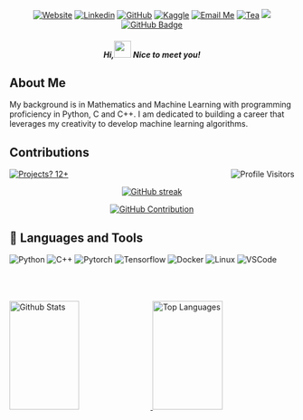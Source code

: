 <!--![image](https://github.com/pmensah28/pmensah28/blob/main/img/bg.png) -->

<div align="center">

[![Website](https://img.shields.io/badge/-Website-4B9AE5?style=flat&logo=Website&logoColor=white&link=https://pmensah28.github.io/)](https://pmensah28.github.io/)
[![Linkedin](https://img.shields.io/badge/-LinkedIn-306EA8?style=flat&logo=Linkedin&logoColor=white&link=https://www.linkedin.com/in/prince-mensah/)](https://www.linkedin.com/in/prince-mensah/) 
[![GitHub](https://img.shields.io/badge/-GitHub-2F2F2F?style=flat&logo=github&logoColor=white&link=https://github.com/pmensah28)](https://github.com/pmensah28/)
[![Kaggle](https://img.shields.io/badge/-Kaggle-5DB0DB?style=flat&logo=Kaggle&logoColor=white&link=https://www.kaggle.com/pmensah1)](https://www.kaggle.com/pmensah1)
[![Email Me](https://img.shields.io/badge/-Email-676767?style=flat&logo=google-scholar&logoColor=white&link=mailto:pmensah@aimsammi.org)](mailto:pmensah@aimsammi.org)
[![Tea](https://img.shields.io/badge/-Buy_me_a_tea-yellow?style=flat&logo=buymeacoffee&logoColor=white&link=https://www.buymeacoffee.com/pmensah)](https://www.buymeacoffee.com/pmensah)
<a href="https://github.com/pmensah28/github-profile-views-counter"><img src="https://komarev.com/ghpvc/?username=pmensah28"></a>
<a href="https://github.com/pmensah28?tab=followers"><img src="https://img.shields.io/github/followers/pmensah28?label=Followers&style=social" alt="GitHub Badge"></a>
</div>


<h5 align="center">Hi,<img src="https://raw.githubusercontent.com/MartinHeinz/MartinHeinz/master/wave.gif" width="30px"> Nice to meet you!</h5>
<h3 align="center"></h3>

## About Me
  
My background is in Mathematics and Machine Learning with programming proficiency in Python, C and C++. I am dedicated to building a career that leverages my creativity to develop machine learning algorithms.
</div>

## Contributions
<a href="https://github.com/pmensah28">
  <img align="right" src="https://komarev.com/ghpvc/?username=pmensah28&label=Visitors&color=4B88F6&style=flat" alt="Profile Visitors" />
</a>

[![Projects? 12+](https://img.shields.io/badge/Projects-12%2B-4B88F6?style=flat)](https://github.com/pmensah28)

<p align="center">
  <a href="https://github.com/pmensah28">
    <img src="https://github-readme-streak-stats.herokuapp.com/?user=pmensah28&theme=react&border=4B88F6&background=0D1117" alt="GitHub streak"/>
  </a>
</p>

<p align="center">
  <a href="https://github.com/pmensah28">
    <img src="https://github-profile-summary-cards.vercel.app/api/cards/profile-details?username=pmensah28&theme=github_dark&border=4B88F6" alt="GitHub Contribution"/>
  </a>
</p>


## 🧰 Languages and Tools

![Python](https://img.shields.io/badge/Python-F0DB4F?style=for-the-badge&labelColor=black&logo=python&logoColor=F0DB4F)
![C++](https://img.shields.io/badge/C++-4B88F6?style=for-the-badge&labelColor=black&logo=c++&logoColor=4B88F6)
![Pytorch](https://img.shields.io/badge/Pytorch-E34F26?style=for-the-badge&labelColor=black&logo=pytorch&logoColor=E34F26)
![Tensorflow](https://img.shields.io/badge/Tensorflow-orange?style=for-the-badge&labelColor=black&logo=tensorflow&logoColor=orange)
![Docker](https://img.shields.io/badge/Docker-4B88F6?style=for-the-badge&logo=docker&logoColor=4B88F6)
![Linux](https://img.shields.io/badge/Linux-F0DB4F?style=for-the-badge&logo=css3&logoColor=F0DB4F)
![VSCode](https://img.shields.io/badge/Visual_Studio-4B88F6?style=for-the-badge&logo=visual%20studio&logoColor=white)
<!-- ![Git](https://img.shields.io/badge/Git-F05032?style=for-the-badge&logo=git&logoColor=white)
![React](https://img.shields.io/badge/-React-61DBFB?style=for-the-badge&labelColor=black&logo=react&logoColor=61DBFB)
![Nodejs](https://img.shields.io/badge/Nodejs-3C873A?style=for-the-badge&labelColor=black&logo=node.js&logoColor=3C873A) -->

<br />
<br />
<br />

<a> 
  <a href="https://github.com/pmensah28">
    <img alt="Github Stats" src="https://denvercoder1-github-readme-stats.vercel.app/api?username=pmensah28&show_icons=true&count_private=true&theme=react&border_color=4B88F6&bg_color=0D1117&title_color=4B88F6&icon_color=4B88F6" height="192px" width="49.5%"/>
  </a>
  <a href="https://github.com/pmensah28">
    <img alt="Top Languages" src="https://denvercoder1-github-readme-stats.vercel.app/api/top-langs/?username=pmensah28&langs_count=8&layout=compact&theme=react&border_color=4B88F6&bg_color=0D1117&title_color=4B88F6&icon_color=4B88F6" height="192px" width="49.5%"/>
  </a>
  <br/>
</a>



